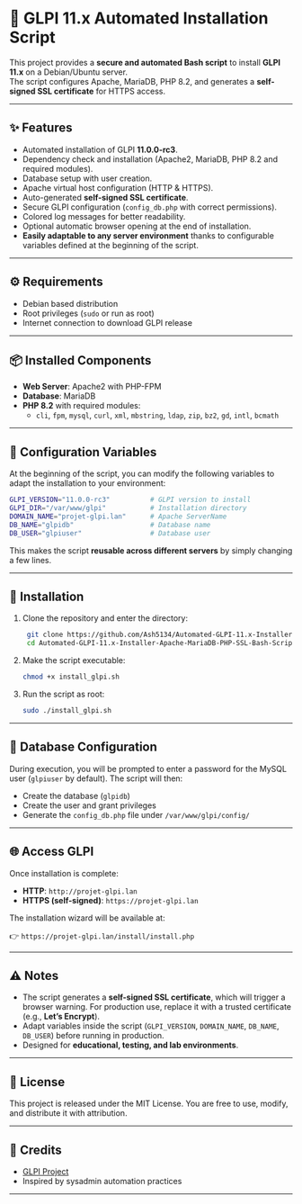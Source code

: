 # 🚀 GLPI 11.x Automated Installation Script

This project provides a **secure and automated Bash script** to install **GLPI 11.x** on a Debian/Ubuntu server.  
The script configures Apache, MariaDB, PHP 8.2, and generates a **self-signed SSL certificate** for HTTPS access.  

---

## ✨ Features

- Automated installation of GLPI **11.0.0-rc3**.
- Dependency check and installation (Apache2, MariaDB, PHP 8.2 and required modules).
- Database setup with user creation.
- Apache virtual host configuration (HTTP & HTTPS).
- Auto-generated **self-signed SSL certificate**.
- Secure GLPI configuration (`config_db.php` with correct permissions).
- Colored log messages for better readability.
- Optional automatic browser opening at the end of installation.
- **Easily adaptable to any server environment** thanks to configurable variables defined at the beginning of the script.

---

## ⚙️ Requirements

- Debian based distribution  
- Root privileges (`sudo` or run as root)  
- Internet connection to download GLPI release  

---

## 📦 Installed Components

- **Web Server**: Apache2 with PHP-FPM  
- **Database**: MariaDB  
- **PHP 8.2** with required modules:
  - `cli`, `fpm`, `mysql`, `curl`, `xml`, `mbstring`, `ldap`, `zip`, `bz2`, `gd`, `intl`, `bcmath`

---

## 🔧 Configuration Variables

At the beginning of the script, you can modify the following variables to adapt the installation to your environment:

```bash
GLPI_VERSION="11.0.0-rc3"          # GLPI version to install
GLPI_DIR="/var/www/glpi"           # Installation directory
DOMAIN_NAME="projet-glpi.lan"      # Apache ServerName
DB_NAME="glpidb"                   # Database name
DB_USER="glpiuser"                 # Database user
````

This makes the script **reusable across different servers** by simply changing a few lines.

---

## 🚀 Installation

1. Clone the repository and enter the directory:

   ```bash
    git clone https://github.com/Ash5134/Automated-GLPI-11.x-Installer-Apache-MariaDB-PHP-SSL-Bash-Script-.git
    cd Automated-GLPI-11.x-Installer-Apache-MariaDB-PHP-SSL-Bash-Script-
    ```

2. Make the script executable:

   ```bash
   chmod +x install_glpi.sh
   ```

3. Run the script as root:

   ```bash
   sudo ./install_glpi.sh
   ```

---

## 🔑 Database Configuration

During execution, you will be prompted to enter a password for the MySQL user (`glpiuser` by default).
The script will then:

* Create the database (`glpidb`)
* Create the user and grant privileges
* Generate the `config_db.php` file under `/var/www/glpi/config/`

---

## 🌐 Access GLPI

Once installation is complete:

* **HTTP**: `http://projet-glpi.lan`
* **HTTPS (self-signed)**: `https://projet-glpi.lan`

The installation wizard will be available at:

👉 `https://projet-glpi.lan/install/install.php`

---

## ⚠️ Notes

* The script generates a **self-signed SSL certificate**, which will trigger a browser warning. For production use, replace it with a trusted certificate (e.g., **Let’s Encrypt**).
* Adapt variables inside the script (`GLPI_VERSION`, `DOMAIN_NAME`, `DB_NAME`, `DB_USER`) before running in production.
* Designed for **educational, testing, and lab environments**.

---

## 📜 License

This project is released under the MIT License.
You are free to use, modify, and distribute it with attribution.

---

## 🙌 Credits

* [GLPI Project](https://glpi-project.org/)
* Inspired by sysadmin automation practices

---

